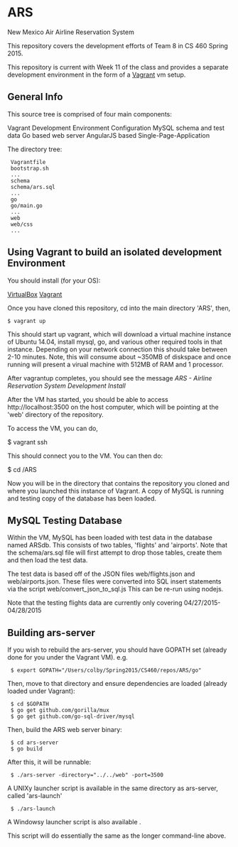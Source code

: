 # ARS
New Mexico Air Airline Reservation System

This repository covers the development efforts of
Team 8 in CS 460 Spring 2015.

This repository is current with Week 11 of the
class and provides a separate development environment
in the form of a [Vagrant](http://vagrantup.com) vm setup.

## General Info
This source tree is comprised of four main components:

 Vagrant Development Environment Configuration
 MySQL schema and test data
 Go based web server
 AngularJS based Single-Page-Application

 The directory tree:

     Vagrantfile
     bootstrap.sh
     ...
     schema
     schema/ars.sql
     ...
     go
     go/main.go
     ...
     web
     web/css
     ...

## Using Vagrant to build an isolated development Environment

You should install (for your OS):

  [VirtualBox](http://virtualbox.org)
  [Vagrant](http://vagrantup.org)

Once you have cloned this repository, cd into the main directory 'ARS',
then,
    
    $ vagrant up

This should start up vagrant, which will download a virtual machine
instance of Ubuntu 14.04, install mysql, go, and various other
required tools in that instance. Depending on your network connection
this should take between 2-10 minutes. Note, this will consume
about ~350MB of diskspace and once running will present a virual
machine with 512MB of RAM and 1 processor.

After vagrantup completes, you should see the message
*ARS - Airline Reservation System Development Install*

After the VM has started, you should be able to access
http://localhost:3500 on the host computer, which will be
pointing at the 'web' directory of the repository.

To access the VM, you can do,

   $ vagrant ssh

This should connect you to the VM. You can then do:

  $ cd /ARS

Now you will be in the directory that contains the repository you
cloned and where you launched this instance of Vagrant.  A copy of
MySQL is running and testing copy of the database has been loaded.

## MySQL Testing Database

Within the VM, MySQL has been loaded with test data in the
database named ARSdb. This consists of two tables, 'flights'
and 'airports'.  Note that the schema/ars.sql file will first
attempt to drop those tables, create them and then load the
test data.

The test data is based off of the JSON files web/flights.json
and web/airports.json.  These files were converted into
SQL insert statements via the script web/convert_json_to_sql.js
This can be re-run using nodejs.

Note that the testing flights data are currently only
covering 04/27/2015-04/28/2015

## Building ars-server


 If you wish to rebuild the ars-server, you should have GOPATH
 set (already done for you under the Vagrant VM).
 e.g.

     $ export GOPATH="/Users/colby/Spring2015/CS460/repos/ARS/go"

 Then, move to that directory and ensure dependencies are loaded (already
 loaded under Vagrant):

     $ cd $GOPATH
     $ go get github.com/gorilla/mux
     $ go get github.com/go-sql-driver/mysql

 Then, build the ARS web server binary:

     $ cd ars-server
     $ go build

 After this, it will be runnable:

     $ ./ars-server -directory="../../web" -port=3500

 A UNIXy launcher script is available in the same directory as ars-server, called 'ars-launch'

     $ ./ars-launch

 A Windowsy launcher script is also available .

 This script will do essentially the same as the longer command-line above.

